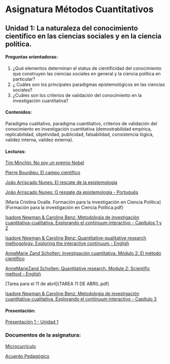 # Asignatura Métodos Cuantitativos

## Unidad 1: La naturaleza del conocimiento científico en las ciencias sociales y en la ciencia política. 

#### Preguntas orientadoras:

1. ¿Qué elementos determinan el status de cientificidad del conocimiento que construyen las ciencias sociales en general y la ciencia política en particular?
2. ¿ Cuáles son los principales paradigmas epistemológicos en las ciencias sociales?
3. ¿Cuáles son los criterios de validación del conocimiento en la investigación cuantitativa?

#### Contenidos:

Paradigma cualitativo, paradigma cuantitativo, criterios de validación del conocimiento en investigación cuantitativa (demostrabilidad empírica, replicabilidad, objetividad, publicidad, falsabilidad, consistencia lógica, validez interna, validez externa). 

#### Lecturas: 

[Tim Minchin: No soy un premio Nobel](0nosoyunpremionobel.pdf)

[Pierre Bourdieu: El campo científico](1elcampocientifico.pdf)

[João Arriscado Nunes: El rescate de la epistemología](2elrescatedelaepistemolgia.pdf)

[João Arriscado Nunes: O resgate da epistemologia - Português](2oresgatedaepistemologia.pdf)

[Maria Cristina Ovalle. Formación para la investigación en Ciencia Política](Formación para la investigación en Ciencia Política.pdf)

[Isadore Newman & Caroline Benz: Metodología de investigación cuantitativa-cualitativa. Explorando el continuum interactivo - Capítulos 1 y 2](3metodologíadeinvestigacióncualitativa-cuantitativa_Caps1y2.pdf)

[Isadore Newman & Caroline Benz: Quantitative-qualitative research methogology. Exploring the interactive continuum - English](3quantitative-qualitativeresearchmethodology_fulltext.pdf)

[AnneMarie Zand Scholten: Investigación cuantitativa. Módulo 2: El método científico](4métodocientífico_módulo2.pdf)

[AnneMarieZand Scholten: Quantitative research. Module 2: Scientific method - English](4scientificmethod_module2.pdf)

[Tarea para el 11 de abril](TAREA 11 DE ABRIL.pdf)

[Isadore Newman & Caroline Benz: Metodología de investigación cuantitativa-cualitativa. Explorando el continuum interactivo - Capítulo 3](5metodologíadeinvestigacióncualitativa-cuantitativa_Cap3.pdf)

#### Presentación: 

[Presentación 1 - Unidad 1](Presentación1.pdf) 

### Documentos de la asignatura:

[Microcurrículo](MICROCRR.pdf)

[Acuerdo Pedagógico](ACUERDO.pdf)



















